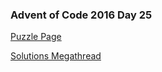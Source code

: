 ### Advent of Code 2016 Day 25

[Puzzle Page](https://adventofcode.com/2016/day/25)

[Solutions Megathread](https://www.reddit.com/r/adventofcode/comments/5k6yfu/2016_day_25_solutions/)
